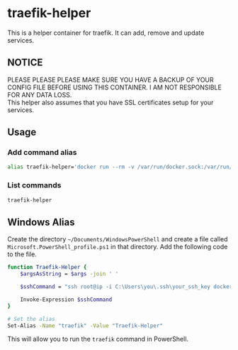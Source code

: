 # traefik-helper

This is a helper container for traefik. It can add, remove and update services.

## NOTICE

PLEASE PLEASE PLEASE MAKE SURE YOU HAVE A BACKUP OF YOUR CONFIG FILE BEFORE USING THIS CONTAINER. I AM NOT RESPONSIBLE FOR ANY DATA LOSS. </br>
This helper also assumes that you have SSL certificates setup for your services.

## Usage

### Add command alias

```bash
alias traefik-helper='docker run --rm -v /var/run/docker.sock:/var/run/docker.sock -v /home/traefik/data/config.yml:/app/config.yml -e CONTAINER_NAME=traefik fascinated/traefik-helper:latest python src/manage.py'
```

### List commands

```bash
traefik-helper
```

## Windows Alias

Create the directory `~/Documents/WindowsPowerShell` and create a file called `Microsoft.PowerShell_profile.ps1` in that directory. Add the following code to the file.

```bash
function Traefik-Helper {
    $argsAsString = $args -join ' '

    $sshCommand = "ssh root@ip -i C:\Users\you\.ssh\your_ssh_key docker run --rm -v /var/run/docker.sock:/var/run/docker.sock -v /home/traefik/data/config.yml:/app/config.yml -e CONTAINER_NAME=traefik fascinated/traefik-helper:latest python src/manage.py $argsAsString"

    Invoke-Expression $sshCommand
}

# Set the alias
Set-Alias -Name "traefik" -Value "Traefik-Helper"
```

This will allow you to run the `traefik` command in PowerShell.
